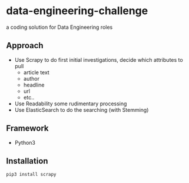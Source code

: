 # data-engineering-challenge
a coding solution for Data Engineering roles


## Approach
* Use Scrapy to do first initial investigations, decide which attributes to pull
    * article text
    * author
    * headline
    * url
    * etc..
* Use Readability some rudimentary processing
* Use ElasticSearch to do the searching (with Stemming)

## Framework
* Python3

## Installation
```
pip3 install scrapy
```